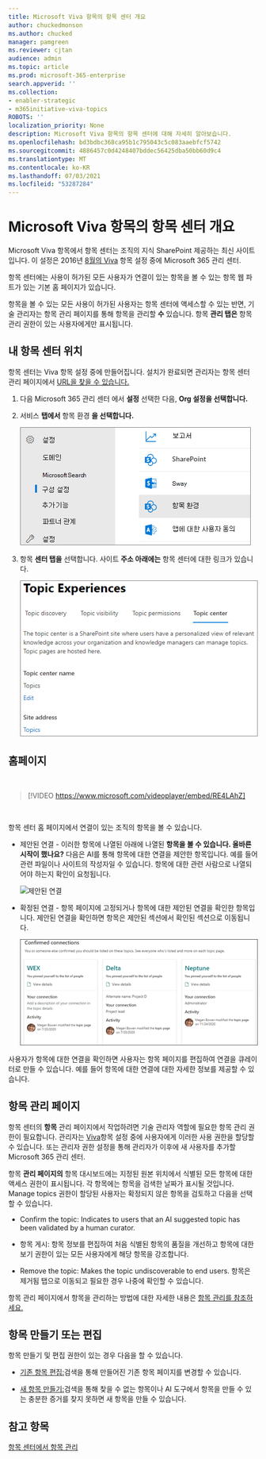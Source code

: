```yaml
---
title: Microsoft Viva 항목의 항목 센터 개요
author: chuckedmonson
ms.author: chucked
manager: pamgreen
ms.reviewer: cjtan
audience: admin
ms.topic: article
ms.prod: microsoft-365-enterprise
search.appverid: ''
ms.collection:
- enabler-strategic
- m365initiative-viva-topics
ROBOTS: ''
localization_priority: None
description: Microsoft Viva 항목의 항목 센터에 대해 자세히 알아보습니다.
ms.openlocfilehash: bd3bdbc368ca95b1c795043c5c083aaebfcf5742
ms.sourcegitcommit: 4886457c0d4248407bddec56425dba50bb60d9c4
ms.translationtype: MT
ms.contentlocale: ko-KR
ms.lasthandoff: 07/03/2021
ms.locfileid: "53287284"
---
```

# <a name="topic-center-overview-in-microsoft-viva-topics"></a>Microsoft Viva 항목의 항목 센터 개요

Microsoft Viva 항목에서 항목 센터는 조직의 지식 SharePoint 제공하는 최신 사이트입니다. 이 설정은 2016년 [8월의 Viva](set-up-topic-experiences.md) 항목 설정 중에 Microsoft 365 관리 센터.

항목 센터에는 사용이 허가된  모든 사용자가 연결이 있는 항목을 볼 수 있는 항목 웹 파트가 있는 기본 홈 페이지가 있습니다.

항목을 볼 수 있는 모든 사용이 허가된 사용자는 항목 센터에 액세스할 수 있는 반면, 기술 관리자는 항목 관리 페이지를 통해 항목을 관리할 **수** 있습니다. 항목 **관리 탭은** 항목 관리 권한이 있는 사용자에게만 표시됩니다.

## <a name="where-is-my-topic-center"></a>내 항목 센터 위치

항목 센터는 Viva 항목 설정 중에 만들어집니다. 설치가 완료되면 관리자는 항목 센터 관리 페이지에서 [URL을 찾을 수 있습니다.](./topic-experiences-administration.md#to-access-topics-management-settings)


1. 다음 Microsoft 365 관리 센터 에서 **설정** 선택한 다음, **Org 설정을 선택합니다.**
2. 서비스 **탭에서** 항목 환경 **을 선택합니다.**

    ![커넥트 정보를 알 수 있습니다.](../media/admin-org-knowledge-options-completed.png)

3. 항목 **센터 탭을** 선택합니다. 사이트 **주소 아래에는** 항목 센터에 대한 링크가 있습니다.

    ![knowledge-network-settings](../media/knowledge-network-settings-topic-center.png)

## <a name="home-page"></a>홈페이지

</br>

> [!VIDEO https://www.microsoft.com/videoplayer/embed/RE4LAhZ]

</br>

항목 센터 홈 페이지에서 연결이 있는 조직의 항목을 볼 수 있습니다.

- 제안된 연결 - 이러한 항목에 나열된 아래에 나열된 **항목을 볼 수 있습니다. 올바른 시작이 했나요?** 다음은 AI를 통해 항목에 대한 연결을 제안한 항목입니다. 예를 들어 관련 파일이나 사이트의 작성자일 수 있습니다. 항목에 대한 관련 사람으로 나열되어야 하는지 확인이 요청됩니다.

   ![제안된 연결](../media/knowledge-management/my-topics.png)

- 확정된 연결 - 항목 페이지에 고정되거나 항목에 대한 제안된 연결을 확인한 항목입니다. 제안된 연결을 확인하면 항목은 제안된 섹션에서 확인된 섹션으로 이동됩니다.

   ![확인된 항목](../media/knowledge-management/my-topics-confirmed.png)

사용자가 항목에 대한 연결을 확인하면 사용자는 항목 페이지를 편집하여 연결을 큐레이터로 만들 수 있습니다. 예를 들어 항목에 대한 연결에 대한 자세한 정보를 제공할 수 있습니다.

## <a name="manage-topics-page"></a>항목 관리 페이지

항목 센터의 **항목** 관리 페이지에서 작업하려면 기술 관리자 역할에 필요한 항목 관리 권한이 필요합니다. 관리자는 [Viva](set-up-topic-experiences.md)항목 설정 중에 사용자에게 이러한 사용 권한을 할당할 [](topic-experiences-knowledge-rules.md) 수 있습니다. 또는 관리자 권한 설정을 통해 관리자가 이후에 새 사용자를 추가할 Microsoft 365 관리 센터.

항목 **관리 페이지의** 항목 대시보드에는 지정된 원본 위치에서 식별된 모든 항목에 대한 액세스 권한이 표시됩니다. 각 항목에는 항목을 검색한 날짜가 표시될 것입니다. Manage topics 권한이 할당된 사용자는 확정되지 않은 항목을 검토하고 다음을 선택할 수 있습니다.

- Confirm the topic: Indicates to users that an AI suggested topic has been validated by a human curator.

- 항목 게시: 항목 정보를 편집하여 처음 식별된 항목의 품질을 개선하고 항목에 대한 보기 권한이 있는 모든 사용자에게 해당 항목을 강조합니다.

- Remove the topic: Makes the topic undiscoverable to end users. 항목은 제거됨  탭으로 이동되고 필요한 경우 나중에 확인할 수 있습니다.

항목 관리 페이지에서 항목을 관리하는 방법에  대한 자세한 내용은 [항목 관리를 참조하세요.](manage-topics.md)

## <a name="create-or-edit-a-topic"></a>항목 만들기 또는 편집

항목 만들기 및 편집 권한이 있는 경우 다음을 할 수 있습니다.

- [기존 항목 편집:](edit-a-topic.md)검색을 통해 만들어진 기존 항목 페이지를 변경할 수 있습니다.

- [새 항목 만들기:](create-a-topic.md)검색을 통해 찾을 수 없는 항목이나 AI 도구에서 항목을 만들 수 있는 충분한 증거를 찾지 못하면 새 항목을 만들 수 있습니다.

## <a name="see-also"></a>참고 항목

[항목 센터에서 항목 관리](manage-topics.md)
